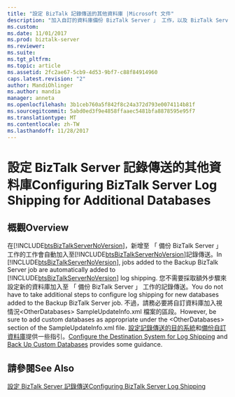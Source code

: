 ```yaml
---
title: "設定 BizTalk 記錄傳送的其他資料庫 |Microsoft 文件"
description: "加入自訂的資料庫備份 BizTalk Server 」 工作，以及 BizTalk Server 中的記錄傳送"
ms.custom: 
ms.date: 11/01/2017
ms.prod: biztalk-server
ms.reviewer: 
ms.suite: 
ms.tgt_pltfrm: 
ms.topic: article
ms.assetid: 2fc2ae67-5cb9-4d53-9bf7-c88f84914960
caps.latest.revision: "2"
author: MandiOhlinger
ms.author: mandia
manager: anneta
ms.openlocfilehash: 3b1ceb760a5f842f8c24a372d793e0074114b81f
ms.sourcegitcommit: 5abd0ed3f9e4858ffaaec5481bfa8878595e95f7
ms.translationtype: MT
ms.contentlocale: zh-TW
ms.lasthandoff: 11/28/2017
---
```

# <a name="configuring-biztalk-server-log-shipping-for-additional-databases"></a><span data-ttu-id="a1fe5-103">設定 BizTalk Server 記錄傳送的其他資料庫</span><span class="sxs-lookup"><span data-stu-id="a1fe5-103">Configuring BizTalk Server Log Shipping for Additional Databases</span></span>

## <a name="overview"></a><span data-ttu-id="a1fe5-104">概觀</span><span class="sxs-lookup"><span data-stu-id="a1fe5-104">Overview</span></span>
<span data-ttu-id="a1fe5-105">在[!INCLUDE[btsBizTalkServerNoVersion](../includes/btsbiztalkservernoversion-md.md)]，新增至 「 備份 BizTalk Server 」 工作的工作會自動加入至[!INCLUDE[btsBizTalkServerNoVersion](../includes/btsbiztalkservernoversion-md.md)]記錄傳送。</span><span class="sxs-lookup"><span data-stu-id="a1fe5-105">In [!INCLUDE[btsBizTalkServerNoVersion](../includes/btsbiztalkservernoversion-md.md)], jobs added to the Backup BizTalk Server job are automatically added to [!INCLUDE[btsBizTalkServerNoVersion](../includes/btsbiztalkservernoversion-md.md)] log shipping.</span></span> <span data-ttu-id="a1fe5-106">您不需要採取額外步驟來設定新的資料庫加入至 「 備份 BizTalk Server 」 工作的記錄傳送。</span><span class="sxs-lookup"><span data-stu-id="a1fe5-106">You do not have to take additional steps to configure log shipping for new databases added to the Backup BizTalk Server job.</span></span> <span data-ttu-id="a1fe5-107">不過，請務必要將自訂資料庫加入視情況\<OtherDatabases\> SampleUpdateInfo.xml 檔案的區段。</span><span class="sxs-lookup"><span data-stu-id="a1fe5-107">However, be sure to add custom databases as appropriate under the \<OtherDatabases\> section of the SampleUpdateInfo.xml file.</span></span> <span data-ttu-id="a1fe5-108">[設定記錄傳送的目的系統](../core/how-to-configure-the-destination-system-for-log-shipping.md)和[備份自訂資料庫](../core/how-to-back-up-custom-databases.md)提供一些指引。</span><span class="sxs-lookup"><span data-stu-id="a1fe5-108">[Configure the Destination System for Log Shipping](../core/how-to-configure-the-destination-system-for-log-shipping.md) and [Back Up Custom Databases](../core/how-to-back-up-custom-databases.md) provides some guidance.</span></span>
  
## <a name="see-also"></a><span data-ttu-id="a1fe5-109">請參閱</span><span class="sxs-lookup"><span data-stu-id="a1fe5-109">See Also</span></span>  
 [<span data-ttu-id="a1fe5-110">設定 BizTalk Server 記錄傳送</span><span class="sxs-lookup"><span data-stu-id="a1fe5-110">Configuring BizTalk Server Log Shipping</span></span>](../technical-guides/configuring-biztalk-server-log-shipping.md)
